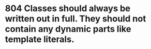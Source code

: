 # 804 Classes should always be written out in full. They should not contain any dynamic parts like template literals.
